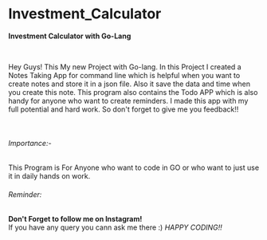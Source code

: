 # Investment_Calculator
<b>Investment Calculator with Go-Lang </b>

<br>
<p>   Hey Guys! 
This My new Project with Go-lang. In this Project I created a Notes Taking App for command line which is helpful when you want to create notes and store it in a json file. Also it save the data and time when you create this note. This program also contains the Todo APP which is also handy for anyone who want to create reminders. I made this app with my full potential and hard work. So don't forget to give me you feedback!!</p>
<br>
<h6>Importance:- </h6>
    <p> This Program is For Anyone who want to code in GO or who want to just use it in daily hands on work.</p>
<h6>Reminder:</h6>
<p>
    <b>Don't Forget to follow me on Instagram!</b>
    <br>
    If you have any query you cann ask me there :)
<i>HAPPY CODING!!</i>
</p>
